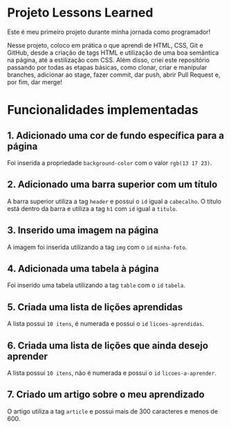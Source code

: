 # Projeto Lessons Learned

Este é meu primeiro projeto durante minha jornada como programador!

Nesse projeto, coloco em prática o que aprendi de HTML, CSS, Git e GitHub, desde a criação de tags HTML e utilização de uma boa semântica na página, até a estilização com CSS. Além disso, criei este repositório passando por todas as etapas básicas, como clonar, criar e manipular branches, adicionar ao stage, fazer commit, dar push, abrir Pull Request e, por fim, dar merge!

# Funcionalidades implementadas

## 1. Adicionado uma cor de fundo específica para a página

Foi inserida a propriedade `background-color` com o valor `rgb(13 17 23)`.

## 2. Adicionado uma barra superior com um título

A barra superior utiliza a tag `header` e possui o `id` igual a `cabecalho`. O título está dentro da barra e utiliza a tag `h1` com `id` igual a `titulo`.

## 3. Inserido uma imagem na página

A imagem foi inserida utilizando a tag `img` com o `id` `minha-foto`.


## 4. Adicionada uma tabela à página

Foi inserido uma tabela utilizando a tag `table` com o `id` `tabela`.

## 5. Criada uma lista de lições aprendidas

A lista possui `10 itens`, é numerada e possui o `id` `licoes-aprendidas`.

## 6. Criada uma lista de lições que ainda desejo aprender

A lista possui `10 itens`, não é numerada e possui o `id` `licoes-a-aprender`.

## 7. Criado um artigo sobre o meu aprendizado

O artigo utiliza a tag `article` e possui mais de 300 caracteres e menos de 600.
